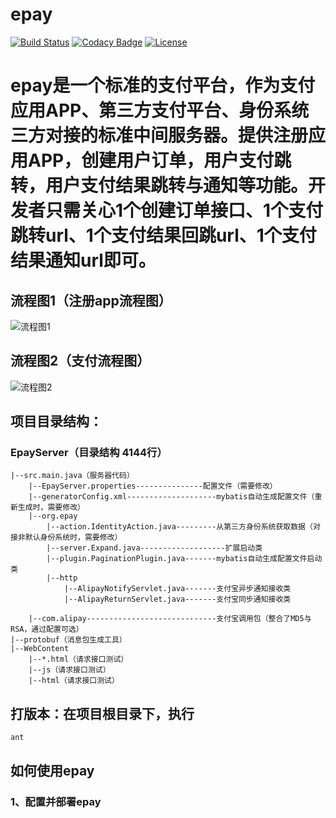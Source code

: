 # epay

[![Build Status](https://travis-ci.org/dianbaer/epay.svg?branch=master)](https://travis-ci.org/dianbaer/epay)
[![Codacy Badge](https://api.codacy.com/project/badge/Grade/dd6af1d7af8940b284a0e5b15846ecfb)](https://www.codacy.com/app/232365732/epay?utm_source=github.com&amp;utm_medium=referral&amp;utm_content=dianbaer/epay&amp;utm_campaign=Badge_Grade)
[![License](https://img.shields.io/badge/License-MIT-blue.svg)](LICENSE)

# epay是一个标准的支付平台，作为支付应用APP、第三方支付平台、身份系统三方对接的标准中间服务器。提供注册应用APP，创建用户订单，用户支付跳转，用户支付结果跳转与通知等功能。开发者只需关心1个创建订单接口、1个支付跳转url、1个支付结果回跳url、1个支付结果通知url即可。

	
	
## 流程图1（注册app流程图）

![流程图1](./epay1.png "epay1.png")

## 流程图2（支付流程图）

![流程图2](./epay2.png "epay2.png")


## 项目目录结构：


### EpayServer（目录结构 4144行）

	|--src.main.java（服务器代码）
		|--EpayServer.properties---------------配置文件（需要修改）
		|--generatorConfig.xml--------------------mybatis自动生成配置文件（重新生成时，需要修改）
		|--org.epay
			|--action.IdentityAction.java---------从第三方身份系统获取数据（对接非默认身份系统时，需要修改）
			|--server.Expand.java-------------------扩展启动类
			|--plugin.PaginationPlugin.java-------mybatis自动生成配置文件启动类
			|--http
				|--AlipayNotifyServlet.java-------支付宝异步通知接收类
				|--AlipayReturnServlet.java-------支付宝同步通知接收类
			
		|--com.alipay-----------------------------支付宝调用包（整合了MD5与RSA，通过配置可选）
	|--protobuf（消息包生成工具）
	|--WebContent
		|--*.html（请求接口测试）
		|--js（请求接口测试）
		|--html（请求接口测试）


## 打版本：在项目根目录下，执行

	ant

	
## 如何使用epay


### 1、配置并部署epay



